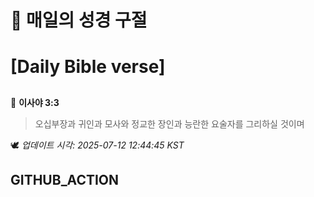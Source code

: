 # 🙏 매일의 성경 구절
# [Daily Bible verse]
##
<!-- START_BIBLE_VERSE -->
📖 **이사야 3:3**
> 오십부장과 귀인과 모사와 정교한 장인과 능란한 요술자를 그리하실 것이며

🕊️ _업데이트 시각: 2025-07-12 12:44:45 KST_
  <!-- END_BIBLE_VERSE -->
## GITHUB_ACTION

